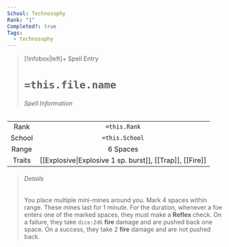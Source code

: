 ```yaml
---
School: Technosophy
Rank: "1"
Completed?: true
Tags:
  - technosophy
---
```

> [!infobox|left]+ Spell Entry
> # `=this.file.name`
> ###### Spell Information
|        |                                   |
|:------:|:---------------------------------:|
|  Rank  |           `=this.Rank`            |
| School |          `=this.School`           |
| Range  |             6 Spaces              |
| Traits | [[Explosive\|Explosive 1 sp. burst]], [[Trap]], [[Fire]] |
> ###### *Details*
> You place multiple mini-mines around you. Mark 4 spaces within range. These mines last for 1 minute. For the duration, whenever a foe enters one of the marked spaces, they must make a **Reflex** check. On a failure, they take `dice:2d6` **fire** damage and are pushed back one space. On a success, they take 2 **fire** damage and are not pushed back.

